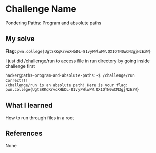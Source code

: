 # Challenge Name
Pondering Paths: Program and absolute paths

## My solve
**Flag:** `pwn.college{UgtSRKqRrvoXHbDL-81vyFWlwFW.QX1QTN0wCN3gjNzEzW}`

I just did /challenge/run to access file in run directory by going inside challenge first
```bash
hacker@paths~program-and-absolute-paths:~$ /challenge/run
Correct!!!
/challenge/run is an absolute path! Here is your flag:
pwn.college{UgtSRKqRrvoXHbDL-81vyFWlwFW.QX1QTN0wCN3gjNzEzW}
```

## What I learned
How to run through files in a root 

## References 
None